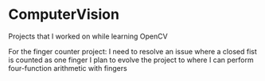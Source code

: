 # ComputerVision

Projects that I worked on while learning OpenCV

For the finger counter project:
I need to resolve an issue where a closed fist is counted as one finger
I plan to evolve the project to where I can perform four-function arithmetic with fingers
